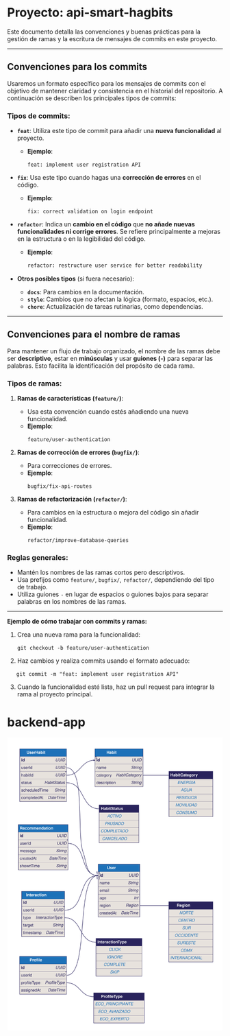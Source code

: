 # Proyecto: **api-smart-hagbits**

Este documento detalla las convenciones y buenas prácticas para la gestión de ramas y la escritura de mensajes de commits en este proyecto.

---

## Convenciones para los commits

Usaremos un formato específico para los mensajes de commits con el objetivo de mantener claridad y consistencia en el historial del repositorio. A continuación se describen los principales tipos de commits:

### Tipos de commits:

- **`feat`**: Utiliza este tipo de commit para añadir una **nueva funcionalidad** al proyecto.

  - **Ejemplo**:
    ```
    feat: implement user registration API
    ```

- **`fix`**: Usa este tipo cuando hagas una **corrección de errores** en el código.

  - **Ejemplo**:
    ```
    fix: correct validation on login endpoint
    ```

- **`refactor`**: Indica un **cambio en el código** que **no añade nuevas funcionalidades ni corrige errores**. Se refiere principalmente a mejoras en la estructura o en la legibilidad del código.

  - **Ejemplo**:
    ```bash
    refactor: restructure user service for better readability
    ```

- **Otros posibles tipos** (si fuera necesario):
  - **`docs`**: Para cambios en la documentación.
  - **`style`**: Cambios que no afectan la lógica (formato, espacios, etc.).
  - **`chore`**: Actualización de tareas rutinarias, como dependencias.

---

## Convenciones para el nombre de ramas

Para mantener un flujo de trabajo organizado, el nombre de las ramas debe ser **descriptivo**, estar en **minúsculas** y usar **guiones (-)** para separar las palabras. Esto facilita la identificación del propósito de cada rama.

### Tipos de ramas:

1. **Ramas de características (`feature/`)**:

   - Usa esta convención cuando estés añadiendo una nueva funcionalidad.
   - **Ejemplo**:
     ```
     feature/user-authentication
     ```

2. **Ramas de corrección de errores (`bugfix/`)**:

   - Para correcciones de errores.
   - **Ejemplo**:
     ```
     bugfix/fix-api-routes
     ```

3. **Ramas de refactorización (`refactor/`)**:
   - Para cambios en la estructura o mejora del código sin añadir funcionalidad.
   - **Ejemplo**:
     ```
     refactor/improve-database-queries
     ```

### Reglas generales:

- Mantén los nombres de las ramas cortos pero descriptivos.
- Usa prefijos como `feature/`, `bugfix/`, `refactor/`, dependiendo del tipo de trabajo.
- Utiliza guiones `-` en lugar de espacios o guiones bajos para separar palabras en los nombres de las ramas.

---

**Ejemplo de cómo trabajar con commits y ramas:**

1. Crea una nueva rama para la funcionalidad:

   ```
   git checkout -b feature/user-authentication
   ```

2. Haz cambios y realiza commits usando el formato adecuado:

```
   git commit -m "feat: implement user registration API"
```

3. Cuando la funcionalidad esté lista, haz un pull request para integrar la rama al proyecto principal.
# backend-app

![Diagrama de la base de datos](assets/output.svg)